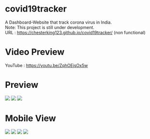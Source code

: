 # covid19tracker
A Dashboard-Website that track corona virus in India.<br/>
Note: This project is still under development.<br/>
URL : https://chesterking123.github.io/covid19tracker/ (non functional)

# Video Preview

YouTube : https://youtu.be/ZqhOEjsOx5w

# Preview

![](Dashboard/1.PNG)
![](Dashboard/2.PNG)
![](Dashboard/3.PNG)

# Mobile View

![](Dashboard/m1.PNG)
![](Dashboard/m2.PNG)
![](Dashboard/m3.PNG)
![](Dashboard/m4.PNG)
